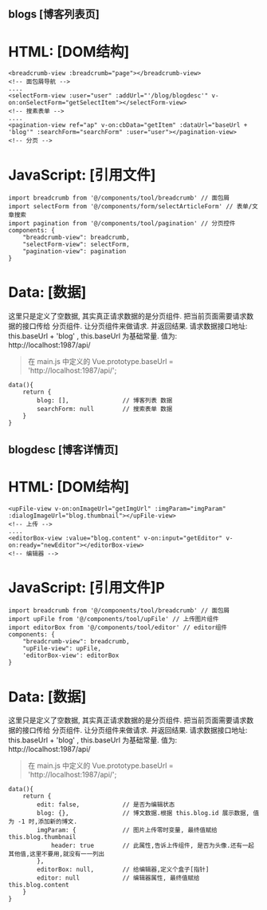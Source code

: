 ## blogs [博客列表页]

# HTML: [DOM结构]
```
<breadcrumb-view :breadcrumb="page"></breadcrumb-view>
<!-- 面包屑导航 -->
....
<selectForm-view :user="user" :addUrl="'/blog/blogdesc'" v-on:onSelectForm="getSelectItem"></selectForm-view>
<!-- 搜素表单 -->
....
<pagination-view ref="ap" v-on:cbData="getItem" :dataUrl="baseUrl + 'blog'" :searchForm="searchForm" :user="user"></pagination-view>
<!-- 分页 -->
```

# JavaScript: [引用文件]
```
import breadcrumb from '@/components/tool/breadcrumb' // 面包屑
import selectForm from '@/components/form/selectArticleForm' // 表单/文章搜索
import pagination from '@/components/tool/pagination' // 分页控件
components: {
    "breadcrumb-view": breadcrumb,
    "selectForm-view": selectForm,
    "pagination-view": pagination
}
```

# Data: [数据] 
这里只是定义了空数据, 其实真正请求数据的是分页组件.
把当前页面需要请求数据的接口传给 分页组件. 让分页组件来做请求. 并返回结果.
请求数据接口地址: this.baseUrl + 'blog' , this.baseUrl 为基础常量. 值为: http://localhost:1987/api/
> 在 main.js 中定义的 Vue.prototype.baseUrl = 'http://localhost:1987/api/';

```
data(){
    return {
        blog: [],               // 博客列表 数据
        searchForm: null        // 搜索表单 数据
    }
}
```


## blogdesc [博客详情页]

# HTML: [DOM结构]
```
<upFile-view v-on:onImageUrl="getImgUrl" :imgParam="imgParam" :dialogImageUrl="blog.thumbnail"></upFile-view>
<!-- 上传 -->
....
<editorBox-view :value="blog.content" v-on:input="getEditor" v-on:ready="newEditor"></editorBox-view>
<!-- 编辑器 -->
```

# JavaScript: [引用文件]P
```
import breadcrumb from '@/components/tool/breadcrumb' // 面包屑
import upFile from '@/components/tool/upFile' // 上传图片组件
import editorBox from '@/components/tool/editor' // editor组件
components: {
    "breadcrumb-view": breadcrumb,
    "upFile-view": upFile,
    'editorBox-view': editorBox
}
```

# Data: [数据] 
这里只是定义了空数据, 其实真正请求数据的是分页组件.
把当前页面需要请求数据的接口传给 分页组件. 让分页组件来做请求. 并返回结果.
请求数据接口地址: this.baseUrl + 'blog' , this.baseUrl 为基础常量. 值为: http://localhost:1987/api/
> 在 main.js 中定义的 Vue.prototype.baseUrl = 'http://localhost:1987/api/';

```
data(){
    return {
        edit: false,            // 是否为编辑状态
        blog: {},               // 博文数据.根据 this.blog.id 展示数据, 值为 -1 时,添加新的博文.
        imgParam: {             // 图片上传零时变量, 最终值赋给 this.blog.thumbnail
            header: true        // 此属性,告诉上传组件, 是否为头像.还有一起其他值,这里不要用,就没有一一列出
        },
        editorBox: null,        // 给编辑器,定义个盒子[指针]
        editor: null            // 编辑器属性, 最终值赋给 this.blog.content
    }
}
``` 
